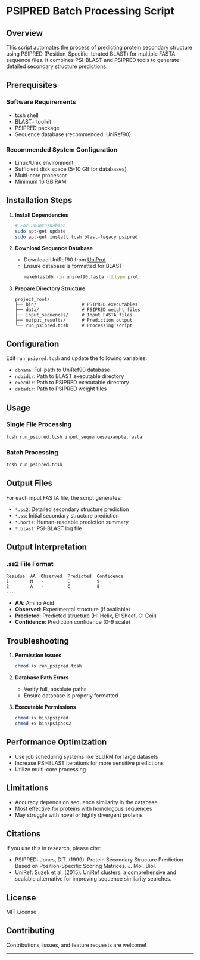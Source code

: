 # PSIPRED Batch Processing Script

## Overview

This script automates the process of predicting protein secondary structure using PSIPRED (Position-Specific Iterated BLAST) for multiple FASTA sequence files. It combines PSI-BLAST and PSIPRED tools to generate detailed secondary structure predictions.

## Prerequisites

### Software Requirements
- tcsh shell
- BLAST+ toolkit
- PSIPRED package
- Sequence database (recommended: UniRef90)

### Recommended System Configuration
- Linux/Unix environment
- Sufficient disk space (5-10 GB for databases)
- Multi-core processor
- Minimum 16 GB RAM

## Installation Steps

1. **Install Dependencies**
   ```bash
   # For Ubuntu/Debian
   sudo apt-get update
   sudo apt-get install tcsh blast-legacy psipred
   ```

2. **Download Sequence Database**
   - Download UniRef90 from [UniProt](https://www.uniprot.org/uniref)
   - Ensure database is formatted for BLAST: 
     ```bash
     makeblastdb -in uniref90.fasta -dbtype prot
     ```

3. **Prepare Directory Structure**
   ```
   project_root/
   ├── bin/                 # PSIPRED executables
   ├── data/                # PSIPRED weight files
   ├── input_sequences/     # Input FASTA files
   ├── output_results/      # Prediction output
   └── run_psipred.tcsh     # Processing script
   ```

## Configuration

Edit `run_psipred.tcsh` and update the following variables:

- `dbname`: Full path to UniRef90 database
- `ncbidir`: Path to BLAST executable directory
- `execdir`: Path to PSIPRED executable directory
- `datadir`: Path to PSIPRED weight files

## Usage

### Single File Processing
```bash
tcsh run_psipred.tcsh input_sequences/example.fasta
```

### Batch Processing
```bash
tcsh run_psipred.tcsh
```

## Output Files

For each input FASTA file, the script generates:
- `*.ss2`: Detailed secondary structure prediction
- `*.ss`: Initial secondary structure prediction
- `*.horiz`: Human-readable prediction summary
- `*.blast`: PSI-BLAST log file

## Output Interpretation

### .ss2 File Format
```
Residue  AA  Observed  Predicted  Confidence
1        M   -         C          9
2        A   -         C          8
...
```
- **AA**: Amino Acid
- **Observed**: Experimental structure (if available)
- **Predicted**: Predicted structure (H: Helix, E: Sheet, C: Coil)
- **Confidence**: Prediction confidence (0-9 scale)

## Troubleshooting

1. **Permission Issues**
   ```bash
   chmod +x run_psipred.tcsh
   ```

2. **Database Path Errors**
   - Verify full, absolute paths
   - Ensure database is properly formatted

3. **Executable Permissions**
   ```bash
   chmod +x bin/psipred
   chmod +x bin/psipass2
   ```

## Performance Optimization

- Use job scheduling systems like SLURM for large datasets
- Increase PSI-BLAST iterations for more sensitive predictions
- Utilize multi-core processing

## Limitations

- Accuracy depends on sequence similarity in the database
- Most effective for proteins with homologous sequences
- May struggle with novel or highly divergent proteins

## Citations

If you use this in research, please cite:
- PSIPRED: Jones, D.T. (1999). Protein Secondary Structure Prediction Based on Position-Specific Scoring Matrices. J. Mol. Biol.
- UniRef: Suzek et al. (2015). UniRef clusters: a comprehensive and scalable alternative for improving sequence similarity searches.

## License

MIT License

## Contributing

Contributions, issues, and feature requests are welcome!

---
